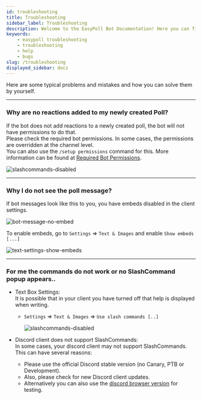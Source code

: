 ```yaml
---
id: troubleshooting
title: Troubleshooting
sidebar_label: Troubleshooting
description: Welcome to the EasyPoll Bot Documentation! Here you can find a lot of useful information.
keywords:
    - easypoll troubleshooting
    - troubleshooting
    - help
    - bugs
slug: /troubleshooting
displayed_sidebar: docs
---
```


Here are some typical problems and mistakes and how you can solve them by yourself.

---

### Why are no reactions added to my newly created Poll?
If the bot does not add reactions to a newly created poll, the bot will not have permissions to do that.  
Please check the required bot permissions. In some cases, the permissions are overridden at the channel level.  
You can also use the `/setup permissions` command for this. More information can be found at [Required Bot Permissions](/permissions/required-bot-permissions.md).

![slashcommands-disabled](/images/troubleshooting/setup-permissions.png)

---

### Why I do not see the poll message?
If bot messages look like this to you, you have embeds disabled in the client settings.

![bot-message-no-embed](/images/troubleshooting/bot-message-no-embed.png)

To enable embeds, go to `Settings` => `Text & Images` and enable `Show embeds [...]`

![text-settings-show-embeds](/images/troubleshooting/text-settings-show-embeds.png)

---

### For me the commands do not work or no SlashCommand popup appears..
- Text Box Settings:  
  It is possible that in your client you have turned off that help is displayed when writing.
  - `Settings` => `Text & Images` => `Use slash commands [..]`

    ![slashcommands-disabled](/images/troubleshooting/slashcommands-disabled.png)

- Discord client does not support SlashCommands:  
  In some cases, your discord client may not support SlashCommands. This can have several reasons:
  - Please use the official Discord stable version (no Canary, PTB or Development).
  - Also, please check for new Discord client updates.
  - Alternatively you can also use the [discord browser version](https://discord.com/app) for testing.